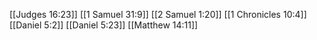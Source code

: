 [[Judges 16:23]]
[[1 Samuel 31:9]]
[[2 Samuel 1:20]]
[[1 Chronicles 10:4]]
[[Daniel 5:2]]
[[Daniel 5:23]]
[[Matthew 14:11]]
